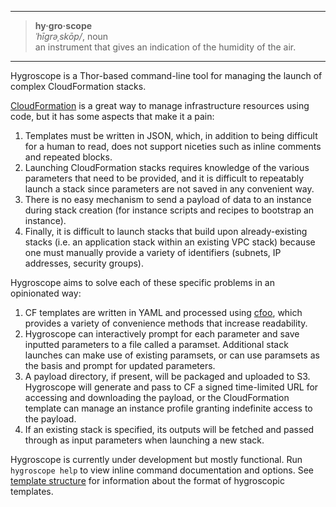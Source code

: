 - - -

> **hy·gro·scope**<br>
> _ˈhīɡrəˌskōp/_, noun<br>
> an instrument that gives an indication of the humidity of the air.

- - -

Hygroscope is a Thor-based command-line tool for managing the launch of complex CloudFormation stacks.

[CloudFormation](http://aws.amazon.com/cloudformation/) is a great way to manage infrastructure resources using code, but it has some aspects that make it a pain:

1. Templates must be written in JSON, which, in addition to being difficult for a human to read, does not support niceties such as inline comments and repeated blocks.
2. Launching CloudFormation stacks requires knowledge of the various parameters that need to be provided, and it is difficult to repeatably launch a stack since parameters are not saved in any convenient way.
3. There is no easy mechanism to send a payload of data to an instance during stack creation (for instance scripts and recipes to bootstrap an instance).
4. Finally, it is difficult to launch stacks that build upon already-existing stacks (i.e. an application stack within an existing VPC stack) because one must manually provide a variety of identifiers (subnets, IP addresses, security groups).

Hygroscope aims to solve each of these specific problems in an opinionated way:

1. CF templates are written in YAML and processed using [cfoo](https://github.com/drrb/cfoo), which provides a variety of convenience methods that increase readability.
2. Hygroscope can interactively prompt for each parameter and save inputted parameters to a file called a paramset. Additional stack launches can make use of existing paramsets, or can use paramsets as the basis and prompt for updated parameters.
3. A payload directory, if present, will be packaged and uploaded to S3. Hygroscope will generate and pass to CF a signed time-limited URL for accessing and downloading the payload, or the CloudFormation template can manage an instance profile granting indefinite access to the payload.
4. If an existing stack is specified, its outputs will be fetched and passed through as input parameters when launching a new stack.

Hygroscope is currently under development but mostly functional. Run `hygroscope help` to view inline command documentation and options.  See [template structure](https://github.com/agperson/hygroscope/wiki/Structure-of-a-Hygroscopic-Template) for information about the format of hygroscopic templates.
